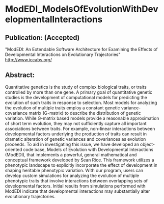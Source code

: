 # ModEDI_ModelsOfEvolutionWithDevelopmentalInteractions

## Publication: (Accepted)
"ModEDI: An Extendable Software Architecture for Examining the Effects of Developmental Interactions on Evolutionary Trajectories"
http://www.iccabs.org/

## Abstract:
Quantitative genetics is the study of complex biological traits, or traits controlled by more than one gene. A primary goal of quantitative genetic studies is the development of computational models for predicting the evolution of such traits in response to selection. Most models for analyzing the evolution of multiple traits employ a constant genetic variance-covariance matrix (G-matrix) to describe the distribution of genetic variation. While G-matrix based models provide a reasonable approximation of short term evolution, they may not sufficiently capture all important associations between traits. For example, non-linear interactions between developmental factors underlying the production of traits can result in dramatic alteration of genetic variances and covariances as evolution proceeds. To aid in investigating this issue, we have developed an object-oriented code base, Models of Evolution with Developmental Interactions (ModEDI), that implements a powerful, general mathematical and conceptual framework developed by Sean Rice. This framework utilizes a phenotypic landscape to explicitly incorporate the effect of development in shaping heritable phenotypic variation. With our program, users can develop custom simulations for analyzing the evolution of multiple phenotypic traits that involve interactions between overlapping sets of developmental factors. Initial results from simulations performed with ModEDI indicate that developmental interactions may substantially alter evolutionary trajectories.
